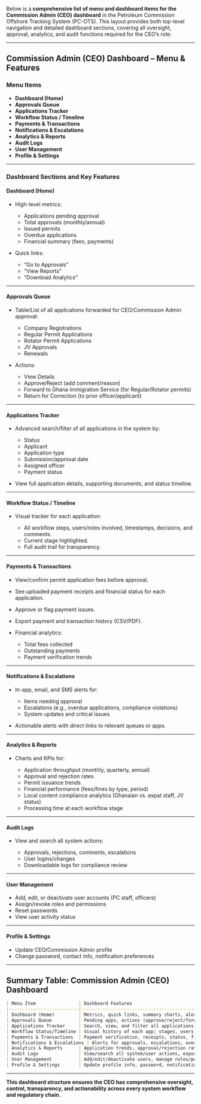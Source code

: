 Below is a **comprehensive list of menu and dashboard items for the Commission Admin (CEO) dashboard** in the Petroleum Commission Offshore Tracking System (PC-OTS). This layout provides both top-level navigation and detailed dashboard sections, covering all oversight, approval, analytics, and audit functions required for the CEO’s role:

---

## **Commission Admin (CEO) Dashboard – Menu & Features**

### **Menu Items**

* **Dashboard (Home)**
* **Approvals Queue**
* **Applications Tracker**
* **Workflow Status / Timeline**
* **Payments & Transactions**
* **Notifications & Escalations**
* **Analytics & Reports**
* **Audit Logs**
* **User Management**
* **Profile & Settings**

---

### **Dashboard Sections and Key Features**

#### **Dashboard (Home)**

* High-level metrics:

  * Applications pending approval
  * Total approvals (monthly/annual)
  * Issued permits
  * Overdue applications
  * Financial summary (fees, payments)
* Quick links:

  * “Go to Approvals”
  * “View Reports”
  * “Download Analytics”

---

#### **Approvals Queue**

* Table/List of all applications forwarded for CEO/Commission Admin approval:

  * Company Registrations
  * Regular Permit Applications
  * Rotator Permit Applications
  * JV Approvals
  * Renewals
* Actions:

  * View Details
  * Approve/Reject (add comment/reason)
  * Forward to Ghana Immigration Service (for Regular/Rotator permits)
  * Return for Correction (to prior officer/applicant)

---

#### **Applications Tracker**

* Advanced search/filter of all applications in the system by:

  * Status
  * Applicant
  * Application type
  * Submission/approval date
  * Assigned officer
  * Payment status
* View full application details, supporting documents, and status timeline.

---

#### **Workflow Status / Timeline**

* Visual tracker for each application:

  * All workflow steps, users/roles involved, timestamps, decisions, and comments.
  * Current stage highlighted.
  * Full audit trail for transparency.

---

#### **Payments & Transactions**

* View/confirm permit application fees before approval.
* See uploaded payment receipts and financial status for each application.
* Approve or flag payment issues.
* Export payment and transaction history (CSV/PDF).
* Financial analytics:

  * Total fees collected
  * Outstanding payments
  * Payment verification trends

---

#### **Notifications & Escalations**

* In-app, email, and SMS alerts for:

  * Items needing approval
  * Escalations (e.g., overdue applications, compliance violations)
  * System updates and critical issues
* Actionable alerts with direct links to relevant queues or apps.

---

#### **Analytics & Reports**

* Charts and KPIs for:

  * Application throughput (monthly, quarterly, annual)
  * Approval and rejection rates
  * Permit issuance trends
  * Financial performance (fees/fines by type, period)
  * Local content compliance analytics (Ghanaian vs. expat staff, JV status)
  * Processing time at each workflow stage

---

#### **Audit Logs**

* View and search all system actions:

  * Approvals, rejections, comments, escalations
  * User logins/changes
  * Downloadable logs for compliance review

---

#### **User Management**

* Add, edit, or deactivate user accounts (PC staff, officers)
* Assign/revoke roles and permissions
* Reset passwords
* View user activity status

---

#### **Profile & Settings**

* Update CEO/Commission Admin profile
* Change password, contact info, notification preferences

---

## **Summary Table: Commission Admin (CEO) Dashboard**

```markdown
| Menu Item                | Dashboard Features                                                                                       |
|--------------------------|----------------------------------------------------------------------------------------------------------|
| Dashboard (Home)         | Metrics, quick links, summary charts, alerts                                                            |
| Approvals Queue          | Pending apps, actions (approve/reject/forward/return), filter/search                                    |
| Applications Tracker     | Search, view, and filter all applications, details, and workflow status                                 |
| Workflow Status/Timeline | Visual history of each app: stages, users, timestamps, decisions/comments                               |
| Payments & Transactions  | Payment verification, receipts, status, financial analytics, export options                             |
| Notifications & Escalations | Alerts for approvals, escalations, overdue actions, compliance violations, direct queue/app links     |
| Analytics & Reports      | Application trends, approval/rejection rates, permits issued, financial charts, local content KPIs       |
| Audit Logs               | View/search all system/user actions, export logs                                                        |
| User Management          | Add/edit/deactivate users, manage roles/permissions, reset passwords, view activity                     |
| Profile & Settings       | Update profile info, password, notification preferences                                                 |
```

---

**This dashboard structure ensures the CEO has comprehensive oversight, control, transparency, and actionability across every system workflow and regulatory chain.**
